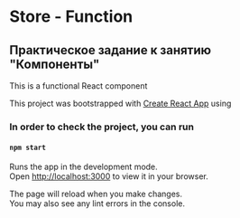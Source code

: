 # Store - Function

## Практическое задание к занятию "Компоненты"

This is a functional React component

This project was bootstrapped with [Create React App](https://github.com/facebook/create-react-app) using

### In order to check the project, you can run

#### `npm start`

Runs the app in the development mode.\
Open [http://localhost:3000](http://localhost:3000) to view it in your browser.

The page will reload when you make changes.\
You may also see any lint errors in the console.
